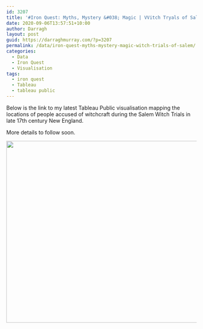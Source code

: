 ```yaml
---
id: 3207
title: '#Iron Quest: Myths, Mystery &#038; Magic | VVitch Tryals of Salem'
date: 2020-09-06T13:57:51+10:00
author: Darragh
layout: post
guid: https://darraghmurray.com/?p=3207
permalink: /data/iron-quest-myths-mystery-magic-witch-trials-of-salem/
categories:
  - Data
  - Iron Quest
  - Visualisation
tags:
  - iron quest
  - Tableau
  - tableau public
---
```

Below is the link to my latest Tableau Public visualisation mapping the locations of people accused of witchcraft during the Salem Witch Trials in late 17th century New England.

More details to follow soon.

[<img loading="lazy" class="aligncenter size-large wp-image-3208" src="https://darraghmurray.com/wp-content/uploads/WitchTrialsOfSalem-1024x704.png" alt="" width="700" height="481" srcset="https://darraghmurray.com/wp-content/uploads/WitchTrialsOfSalem-1024x704.png 1024w, https://darraghmurray.com/wp-content/uploads/WitchTrialsOfSalem-300x206.png 300w, https://darraghmurray.com/wp-content/uploads/WitchTrialsOfSalem-768x528.png 768w, https://darraghmurray.com/wp-content/uploads/WitchTrialsOfSalem-1536x1056.png 1536w, https://darraghmurray.com/wp-content/uploads/WitchTrialsOfSalem-700x481.png 700w, https://darraghmurray.com/wp-content/uploads/WitchTrialsOfSalem.png 1599w" sizes="(max-width: 700px) 100vw, 700px" />](https://public.tableau.com/profile/darragh.murray#!/vizhome/WitchTrialsOfSalem/WitchTrialsOfSalem)